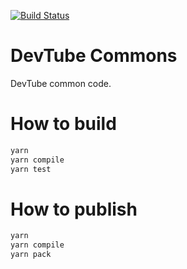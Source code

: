 
[![Build Status](https://travis-ci.org/watch-devtube/commons.svg?branch=master)](https://travis-ci.org/watch-devtube/commons)

# DevTube Commons

DevTube common code.

# How to build

```bash
yarn
yarn compile
yarn test
```

# How to publish

```bash
yarn
yarn compile
yarn pack
```
